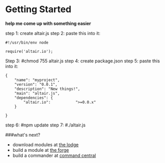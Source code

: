 # Getting Started

**help me come up with something easier**

step 1: create altair.js
step 2: paste this into it:

    #!/usr/bin/env node

    require('altair.io');

Step 3: #chmod 755 altair.js
step 4: create package.json
step 5: paste this into it:

    {
        "name": "myproject",
        "version": "0.0.1",
        "description": "New things!",
        "main": "altair.js",
        "dependencies": {
            "altair.io":           ">=0.0.x"
        }

    }
step 6: #npm update
step 7: #./altair.js

###what's next?

* download modules at [the lodge](../core/vendors/altair/modules/thelodge/README.md)
* build a module at [the forge](firstmodule.md)
* build a commander at [command central](../core/vendors/altair/modules/commandcentral/README.md)